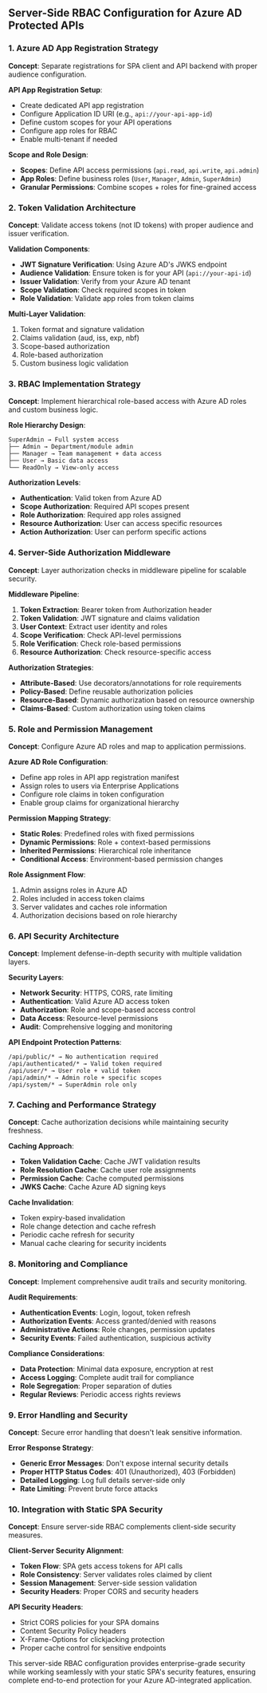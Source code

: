 ## Server-Side RBAC Configuration for Azure AD Protected APIs

### 1. **Azure AD App Registration Strategy**

**Concept**: Separate registrations for SPA client and API backend with proper audience configuration.

**API App Registration Setup**:
- Create dedicated API app registration
- Configure Application ID URI (e.g., `api://your-api-app-id`)
- Define custom scopes for your API operations
- Configure app roles for RBAC
- Enable multi-tenant if needed

**Scope and Role Design**:
- **Scopes**: Define API access permissions (`api.read`, `api.write`, `api.admin`)
- **App Roles**: Define business roles (`User`, `Manager`, `Admin`, `SuperAdmin`)
- **Granular Permissions**: Combine scopes + roles for fine-grained access

### 2. **Token Validation Architecture**

**Concept**: Validate access tokens (not ID tokens) with proper audience and issuer verification.

**Validation Components**:
- **JWT Signature Verification**: Using Azure AD's JWKS endpoint
- **Audience Validation**: Ensure token is for your API (`api://your-api-id`)
- **Issuer Validation**: Verify from your Azure AD tenant
- **Scope Validation**: Check required scopes in token
- **Role Validation**: Validate app roles from token claims

**Multi-Layer Validation**:
1. Token format and signature validation
2. Claims validation (aud, iss, exp, nbf)
3. Scope-based authorization
4. Role-based authorization
5. Custom business logic validation

### 3. **RBAC Implementation Strategy**

**Concept**: Implement hierarchical role-based access with Azure AD roles and custom business logic.

**Role Hierarchy Design**:
```
SuperAdmin → Full system access
├── Admin → Department/module admin
├── Manager → Team management + data access
├── User → Basic data access
└── ReadOnly → View-only access
```

**Authorization Levels**:
- **Authentication**: Valid token from Azure AD
- **Scope Authorization**: Required API scopes present
- **Role Authorization**: Required app roles assigned
- **Resource Authorization**: User can access specific resources
- **Action Authorization**: User can perform specific actions

### 4. **Server-Side Authorization Middleware**

**Concept**: Layer authorization checks in middleware pipeline for scalable security.

**Middleware Pipeline**:
1. **Token Extraction**: Bearer token from Authorization header
2. **Token Validation**: JWT signature and claims validation
3. **User Context**: Extract user identity and roles
4. **Scope Verification**: Check API-level permissions
5. **Role Verification**: Check role-based permissions
6. **Resource Authorization**: Check resource-specific access

**Authorization Strategies**:
- **Attribute-Based**: Use decorators/annotations for role requirements
- **Policy-Based**: Define reusable authorization policies
- **Resource-Based**: Dynamic authorization based on resource ownership
- **Claims-Based**: Custom authorization using token claims

### 5. **Role and Permission Management**

**Concept**: Configure Azure AD roles and map to application permissions.

**Azure AD Role Configuration**:
- Define app roles in API app registration manifest
- Assign roles to users via Enterprise Applications
- Configure role claims in token configuration
- Enable group claims for organizational hierarchy

**Permission Mapping Strategy**:
- **Static Roles**: Predefined roles with fixed permissions
- **Dynamic Permissions**: Role + context-based permissions
- **Inherited Permissions**: Hierarchical role inheritance
- **Conditional Access**: Environment-based permission changes

**Role Assignment Flow**:
1. Admin assigns roles in Azure AD
2. Roles included in access token claims
3. Server validates and caches role information
4. Authorization decisions based on role hierarchy

### 6. **API Security Architecture**

**Concept**: Implement defense-in-depth security with multiple validation layers.

**Security Layers**:
- **Network Security**: HTTPS, CORS, rate limiting
- **Authentication**: Valid Azure AD access token
- **Authorization**: Role and scope-based access control
- **Data Access**: Resource-level permissions
- **Audit**: Comprehensive logging and monitoring

**API Endpoint Protection Patterns**:
```
/api/public/* → No authentication required
/api/authenticated/* → Valid token required
/api/user/* → User role + valid token
/api/admin/* → Admin role + specific scopes
/api/system/* → SuperAdmin role only
```

### 7. **Caching and Performance Strategy**

**Concept**: Cache authorization decisions while maintaining security freshness.

**Caching Approach**:
- **Token Validation Cache**: Cache JWT validation results
- **Role Resolution Cache**: Cache user role assignments
- **Permission Cache**: Cache computed permissions
- **JWKS Cache**: Cache Azure AD signing keys

**Cache Invalidation**:
- Token expiry-based invalidation
- Role change detection and cache refresh
- Periodic cache refresh for security
- Manual cache clearing for security incidents

### 8. **Monitoring and Compliance**

**Concept**: Implement comprehensive audit trails and security monitoring.

**Audit Requirements**:
- **Authentication Events**: Login, logout, token refresh
- **Authorization Events**: Access granted/denied with reasons
- **Administrative Actions**: Role changes, permission updates
- **Security Events**: Failed authentication, suspicious activity

**Compliance Considerations**:
- **Data Protection**: Minimal data exposure, encryption at rest
- **Access Logging**: Complete audit trail for compliance
- **Role Segregation**: Proper separation of duties
- **Regular Reviews**: Periodic access rights reviews

### 9. **Error Handling and Security**

**Concept**: Secure error handling that doesn't leak sensitive information.

**Error Response Strategy**:
- **Generic Error Messages**: Don't expose internal security details
- **Proper HTTP Status Codes**: 401 (Unauthorized), 403 (Forbidden)
- **Detailed Logging**: Log full details server-side only
- **Rate Limiting**: Prevent brute force attacks

### 10. **Integration with Static SPA Security**

**Concept**: Ensure server-side RBAC complements client-side security measures.

**Client-Server Security Alignment**:
- **Token Flow**: SPA gets access tokens for API calls
- **Role Consistency**: Server validates roles claimed by client
- **Session Management**: Server-side session validation
- **Security Headers**: Proper CORS and security headers

**API Security Headers**:
- Strict CORS policies for your SPA domains
- Content Security Policy headers
- X-Frame-Options for clickjacking protection
- Proper cache control for sensitive endpoints

This server-side RBAC configuration provides enterprise-grade security while working seamlessly with your static SPA's security features, ensuring complete end-to-end protection for your Azure AD-integrated application.